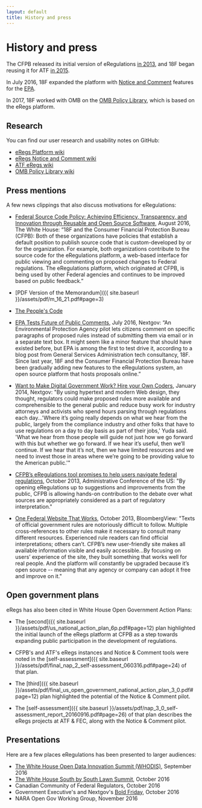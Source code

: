 ```yaml
---
layout: default
title: History and press
---
```


# History and press

The CFPB released its initial version of eRegulations [in 2013](http://www.consumerfinance.gov/blog/making-regulations-easier-to-use/), and 18F began reusing it for ATF [in 2015](https://18f.gsa.gov/2015/12/09/an-open-source-government-is-a-faster-more-efficient-government/).

In July 2016, 18F expanded the platform with [Notice and Comment](/features/notice-and-comment) features for the [EPA](https://epa-notice.usa.gov/).

In 2017, 18F worked with OMB on the [OMB Policy Library](https://github.com/18F/omb-eregs), which is based on the eRegs platform.

## Research

You can find our user research and usability notes on GitHub:

* [eRegs Platform wiki](https://github.com/18F/eregs-platform/wiki#what-is-eregulations)
* [eRegs Notice and Comment wiki](https://github.com/18F/epa-notice/wiki)
* [ATF eRegs wiki](https://github.com/18F/atf-eregs/wiki)
* [OMB Policy Library wiki](https://github.com/18F/omb-eregs/wiki)

## Press mentions

A few news clippings that also discuss motivations for eRegulations:

* [Federal Source Code Policy: Achieving Efficiency, Transparency, and Innovation through Reusable and Open Source Software](https://policy.cio.gov/source-code/), August 2016, The White House: “18F and the Consumer Financial Protection Bureau (CFPB): Both of these organizations have policies that establish a default position to publish source code that is custom-developed by or for the organization. For example, both organizations contribute to the source code for the eRegulations platform, a web-based interface for public viewing and commenting on proposed changes to Federal regulations. The eRegulations platform, which originated at CFPB, is being used by other Federal agencies and continues to be improved based on public feedback.”

 * [PDF Version of the Memorandum]({{ site.baseurl }}/assets/pdf/m_16_21.pdf#page=3)

 * [The People's Code](https://web.archive.org/web/20161129165136/https://www.whitehouse.gov/blog/2016/08/08/peoples-code)

* [EPA Tests Future of Public Comments](http://www.nextgov.com/cio-briefing/2016/07/epa-tests-future-public-comments/130284/), July 2016, Nextgov: “An Environmental Protection Agency pilot lets citizens comment on specific paragraphs of proposed rules instead of submitting them via email or in a separate text box. It might seem like a minor feature that should have existed before, but EPA is among the first to test drive it, according to a blog post from General Services Administration tech consultancy, 18F. Since last year, 18F and the Consumer Financial Protection Bureau have been gradually adding new features to the eRegulations system, an open source platform that hosts proposals online.”

* [Want to Make Digital Government Work? Hire your Own Coders](http://www.nextgov.com/emerging-tech/2014/01/want-make-digital-government-work-hire-your-own-coders/76223/), January 2014, Nextgov: "By using hypertext and modern Web design, they thought, regulators could make proposed rules more available and comprehensible to the general public and reduce busy work for industry attorneys and activists who spend hours parsing through regulations each day...'Where it’s going really depends on what we hear from the public, largely from the compliance industry and other folks that have to use regulations on a day to day basis as part of their jobs,' Yuda said. 'What we hear from those people will guide not just how we go forward with this but whether we go forward. If we hear it’s useful, then we’ll continue. If we hear that it’s not, then we have limited resources and we need to invest those in areas where we’re going to be providing value to the American public.'"

* [CFPB’s eRegulations tool promises to help users navigate federal regulations](https://www.acus.gov/newsroom/administrative-fix-blog/cfpb%E2%80%99s-eregulations-tool-promises-help-users-navigate-federal), October 2013, Administrative Conference of the US: "By opening eRegulations up to suggestions and improvements from the public, CFPB is allowing hands-on contribution to the debate over what sources are appropriately considered as a part of regulatory interpretation."

* [One Federal Website That Works](http://www.bloombergview.com/articles/2013-10-29/one-federal-website-that-works), October 2013, BloombergView: "Texts of official government rules are notoriously difficult to follow. Multiple cross-references to other rules make it necessary to consult many different resources. Experienced rule readers can find official interpretations; others can’t. CFPB’s new user-friendly site makes all available information visible and easily accessible...By focusing on users’ experience of the site, they built something that works well for real people. And the platform will constantly be upgraded because it’s open source -- meaning that any agency or company can adopt it free and improve on it."

## Open government plans

eRegs has also been cited in White House Open Government Action Plans:

* The [second]({{ site.baseurl }}/assets/pdf/us_national_action_plan_6p.pdf#page=12) plan highlighted the initial launch of the eRegs platform at CFPB as a step towards expanding public participation in the development of regulations.

* CFPB's and ATF's eRegs instances and Notice &amp; Comment tools were noted in the [self-assessment]({{ site.baseurl }}/assets/pdf/final_nap_2_self-assessment_060316.pdf#page=24) of that plan.

* The [third]({{ site.baseurl }}/assets/pdf/final_us_open_government_national_action_plan_3_0.pdf#page=12) plan highlighted the potential of the Notice &amp; Comment pilot.

* The [self-assessment]({{ site.baseurl }}/assets/pdf/nap_3_0_self-assessment_report_20160916.pdf#page=26) of that plan describes the eRegs projects at ATF &amp; FEC, along with the Notice &amp; Comment pilot.

## Presentations

Here are a few places eRegulations has been presented to larger audiences:

* [The White House Open Data Innovation Summit (WHODIS)](http://www.datafoundation.org/dt-2016), September 2016
* [The White House South by South Lawn Summit](https://obamawhitehouse.archives.gov/blog/2016/09/01/announcing-south-south-lawn-white-house-festival-ideas-art-and-action), October 2016
* Canadian Community of Federal Regulators, October 2016
* Government Executive's and Nextgov's [Bold Friday](http://www.fedstival.com/#bold-friday), October 2016
* NARA Open Gov Working Group, November 2016
